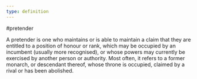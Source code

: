 ```yaml
---
type: definition
---
```


#pretender

A pretender is one who maintains or is able to maintain a claim that they are entitled to a position of honour or rank, which may be occupied by an incumbent (usually more recognised), or whose powers may currently be exercised by another person or authority. Most often, it refers to a former monarch, or descendant thereof, whose throne is occupied, claimed by a rival or has been abolished.

